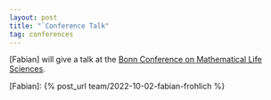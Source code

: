 ```yaml
---
layout: post
title: "`Conference Talk"
tag: conferences
---
```

[Fabian] will give a talk at the  [Bonn Conference on Mathematical Life Sciences](https://www.uni-bonn.de/en/research-and-teaching/research-profile/excellence-strategy/conference-mathematical-life-sciences).

[Fabian]: {% post_url team/2022-10-02-fabian-frohlich %}